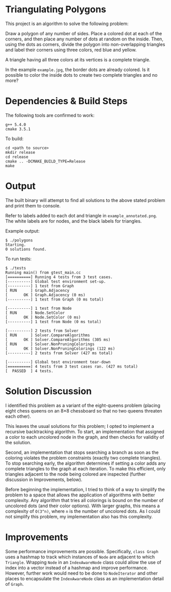 # Triangulating Polygons

This project is an algorithm to solve the following problem:

Draw a polygon of any number of sides. Place a colored dot at each of the corners,
and then place any number of dots at random on the inside. Then, using the dots
as corners, divide the polygon into non-overlapping triangles and label their
corners using three colors, red blue and yellow.

A triangle having all three colors at its vertices is a complete triangle.

In the example `example.jpg`, the border dots are already colored. Is it possible
to color the inside dots to create two complete triangles and no more?


# Dependencies & Build Steps

The following tools are confirmed to work:
```
g++ 5.4.0
cmake 3.5.1
```

To build:
```
cd <path to source>
mkdir release
cd release
cmake .. -DCMAKE_BUILD_TYPE=Release
make
```

# Output

The built binary will attempt to find all solutions to the above stated problem
and print them to console.

Refer to labels added to each dot and triangle in `example_annotated.png`. The
white labels are for nodes, and the black labels for triangles.

Example output:
```
$ ./polygons 
Starting.
0 solutions found.
```

To run tests:
```
$ ./tests
Running main() from gtest_main.cc
[==========] Running 4 tests from 3 test cases.
[----------] Global test environment set-up.
[----------] 1 test from Graph
[ RUN      ] Graph.Adjacency
[       OK ] Graph.Adjacency (0 ms)
[----------] 1 test from Graph (0 ms total)

[----------] 1 test from Node
[ RUN      ] Node.SetColor
[       OK ] Node.SetColor (0 ms)
[----------] 1 test from Node (0 ms total)

[----------] 2 tests from Solver
[ RUN      ] Solver.CompareAlgorithms
[       OK ] Solver.CompareAlgorithms (305 ms)
[ RUN      ] Solver.NonPruningColorings
[       OK ] Solver.NonPruningColorings (122 ms)
[----------] 2 tests from Solver (427 ms total)

[----------] Global test environment tear-down
[==========] 4 tests from 3 test cases ran. (427 ms total)
[  PASSED  ] 4 tests.
```


# Solution Discussion

I identified this problem as a variant of the eight-queens problem (placing
eight chess queens on an 8×8 chessboard so that no two queens threaten each other).

This leaves the usual solutions for this problem; I opted to implement a recursive
backtracking algorithm. To start, an implementation that assigned a color
to each uncolored node in the graph, and then checks for validity of the solution.

Second, an implementation that stops searching a branch as soon as the coloring violates
the problem constraints (exactly two complete triangles). To stop searching early,
the algorithm determines if setting a color adds any complete triangles to the graph
at each iteration. To make this efficient, only triangles adjacent to the node
being colored are inspected (further discussion in Improvements, below).

Before beginning the implementation, I tried to think of a way to simplify the
problem to a space that allows the application of algorithms with better complexity.
Any algorithm that tries all colorings is bound on the number of uncolored dots
(and their color options). With larger graphs, this means a complexity of `O(3^n)`,
where `n` is the number of uncolored dots. As I could not simplify this problem,
my implementation also has this complexity.


# Improvements

Some performance improvements are possible. Specifically, `class Graph` uses
a hashmap to track which instances of `Node` are adjacent to which `Triangle`.
Wrapping `Node` in an `IndexAwareNode` class could allow the use of index into
a vector instead of a hashmap and improve performance. However, further work would
need to be done to `NodeIterator` and other places to encapsulate the `IndexAwareNode`
class as an implementation detail of `Graph`.
